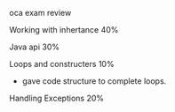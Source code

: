 oca exam review


Working with inhertance 40%

Java api 30%

Loops and constructers 10%
  - gave code structure to complete loops.
  
Handling Exceptions 20%
